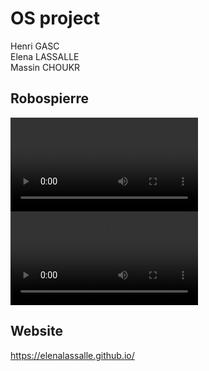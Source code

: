 # OS project

Henri GASC  
Elena LASSALLE  
Massin CHOUKR

## Robospierre

![Robospierre catching a flag](./imgs/action.mp4)
![Robospierre in the arena](./imgs/better.mp4)

## Website

<https://elenalassalle.github.io/>  
